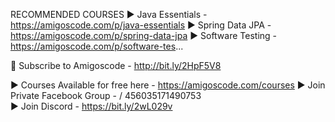 
RECOMMENDED COURSES
► Java Essentials - https://amigoscode.com/p/java-essentials
► Spring Data JPA - https://amigoscode.com/p/spring-data-jpa
► Software Testing - https://amigoscode.com/p/software-tes...

🙊  Subscribe to Amigoscode -  http://bit.ly/2HpF5V8

► Courses Available for free here - https://amigoscode.com/courses
► Join Private Facebook Group -   / 456035171490753  
► Join Discord - https://bit.ly/2wL029v
